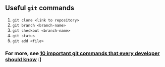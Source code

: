 ## Useful `git` commands
1. `git clone <link to repository>`
2. `git branch <branch-name>`
3. `git checkout <branch-name>`
4. `git status`
5. `git add <file>`

### For more, see [10 important git commands that every developer should know](https://freecodecamp.org/news/10-important-git-commands-that-every-developer-should-know) :)
